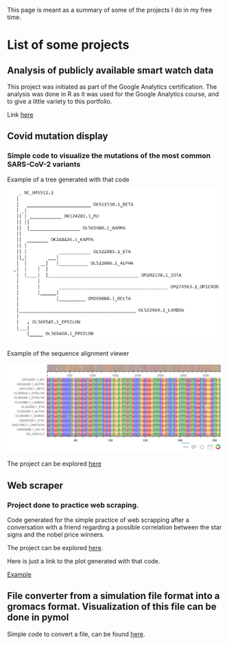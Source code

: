 This page is meant as a summary of some of the projects I do in my free time. 

# List of some projects

## Analysis of publicly available smart watch data 


This project was initiated as part of the Google Analytics certification. The analysis was done in R as it was used for the Google Analytics course, and to give a little variety to this portfolio.

Link [here](https://github.com/cuervo88/fitbit_analysis)


## Covid mutation display

### Simple code to visualize the mutations of the most common SARS-CoV-2 variants

Example of a tree generated with that code

![Tree](https://raw.githubusercontent.com/cuervo88/Ignacio_Cuervo/main/pics/get_tree.PNG)

Example of the sequence alignment viewer

![Alignment](https://raw.githubusercontent.com/cuervo88/Ignacio_Cuervo/main/pics/view_alignment.PNG)

The project can be explored [here](https://github.com/cuervo88/covid_dna_alignment/)


## Web scraper

### Project done to practice web scraping.

Code generated for the simple practice of web scrapping after a conversation with a friend regarding a possible correlation between the star signs and the nobel price winners.

The project can be explored [here](https://github.com/cuervo88/Scrape_nobel_laureates).

Here is just a link to the plot generated with that code.

[Example](https://cuervo88.github.io/Scrape_nobel_laureates/) 

## File converter from a simulation file format into a gromacs format. Visualization of this file can be done in pymol

Simple code to convert a file, can be found [here](https://github.com/cuervo88/Data_to_gro).
